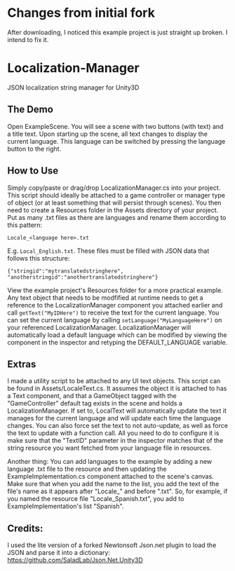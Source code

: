 # Changes from initial fork
  After downloading, I noticed this example project is just straight up broken. I intend to fix it.
  
# Localization-Manager
JSON localization string manager for Unity3D

## The Demo
Open ExampleScene. You will see a scene with two buttons (with text) and a title text. Upon starting up the scene, all text changes to display the current language. This language can be switched by pressing the language button to the right.

## How to Use
Simply copy/paste or drag/drop LocalizationManager.cs into your project. This script should ideally be attached to a game controller or manager type of object (or at least something that will persist through scenes).
You then need to create a Resources folder in the Assets directory of your project. Put as many .txt files as there are languages and rename them according to this pattern: 
```
Locale_<language here>.txt
``` 
E.g. `Local_English.txt`. These files must be filled with JSON data that follows this structure: 
```
{"stringid":"mytranslatedstringhere", "anotherstringid":"anothertranslatedstringhere"}
```
View the example project's Resources folder for a more practical example.
Any text object that needs to be modfified at runtime needs to get a reference to the LocalizationManager component you attached earlier and call `getText("MyIDHere")` to receive the text for the current language. You can set the current language by calling `setLanguage("MyLanguageHere")` on your referenced LocalizationManager. LocalizationManager will automatically load a default language which can be modified by viewing the component in the inspector and retyping the DEFAULT_LANGUAGE variable.

## Extras
I made a utility script to be attached to any UI text objects. This script can be found in Assets/LocaleText.cs. It assumes the object it is attached to has a Text component, and that a GameObject tagged with the "GameController" default tag exists in the scene and holds a LocalizationManager. If set to, LocalText will automatically update the text it manages for the current language and will update each time the language changes. You can also force set the text to not auto-update, as well as force the text to update with a function call. All you need to do to configure it is make sure that the "TextID" parameter in the inspector matches that of the string resource you want fetched from your language file in resources.

Another thing: You can add languages to the example by adding a new language .txt file to the resource and then updating the ExampleImplementation.cs component attached to the scene's canvas. Make sure that when you add the name to the list, you add the text of the file's name as it appears after "Locale_" and before ".txt". So, for example, if you named the resource file "Locale_Spanish.txt", you add to ExampleImplementation's list "Spanish".

## Credits:
I used the lite version of a forked Newtonsoft Json.net plugin to load the JSON and parse it into a dictionary: https://github.com/SaladLab/Json.Net.Unity3D
